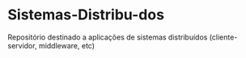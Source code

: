 # Sistemas-Distribu-dos
Repositório destinado a aplicações de sistemas distribuídos (cliente-servidor, middleware, etc)
